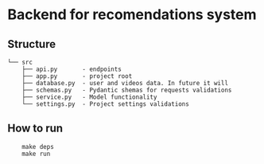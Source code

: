# Backend for recomendations system
## Structure
```
└── src
    ├── api.py       - endpoints
    ├── app.py       - project root
    ├── database.py  - user and videos data. In future it will 
    ├── schemas.py   - Pydantic shemas for requests validations
    ├── service.py   - Model functionality
    └── settings.py  - Project settings validations
```
## How to run
```
    make deps
    make run
```
 
